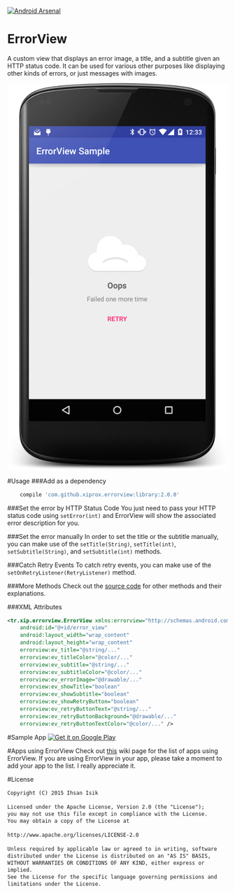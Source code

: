 [![Android Arsenal](https://img.shields.io/badge/Android%20Arsenal-ErrorView-brightgreen.svg?style=flat)](https://android-arsenal.com/details/1/1285)

ErrorView
=========
A custom view that displays an error image, a title, and a subtitle given an HTTP status code. It can be used for various other purposes like displaying other kinds of errors, or just messages with images.

<p align="center">
<img src="/graphics/screenshots/ss_01.png" />
</p>

#Usage
###Add as a dependency
```groovy
    compile 'com.github.xiprox.errorview:library:2.0.0'
````

###Set the error by HTTP Status Code
You just need to pass your HTTP status code using `setError(int)` and ErrorView will show the associated error description for you.

###Set the error manually
In order to set the title or the subtitle manually, you can make use of the `setTitle(String)`, `setTitle(int)`, `setSubtitle(String)`, and `setSubtitle(int)` methods.

###Catch Retry Events
To catch retry events, you can make use of the `setOnRetryListener(RetryListener)` method.

###More Methods
Check out the [source code](../master/library/src/main/java/tr/xip/errorview/ErrorView.java) for other methods and their explanations.

###XML Attributes
```xml
<tr.xip.errorview.ErrorView xmlns:errorview="http://schemas.android.com/apk/res-auto"
    android:id="@+id/error_view"
    android:layout_width="wrap_content"
    android:layout_height="wrap_content"
    errorview:ev_title="@string/..."
    errorview:ev_titleColor="@color/..."
    errorview:ev_subtitle="@string/..."
    errorview:ev_subtitleColor="@color/..."
    errorview:ev_errorImage="@drawable/..."
    errorview:ev_showTitle="boolean"
    errorview:ev_showSubtitle="boolean"
    errorview:ev_showRetryButton="boolean"
    errorview:ev_retryButtonText="@string/..."
    errorview:ev_retryButtonBackground="@drawable/..."
    errorview:ev_retryButtonTextColor="@color/..." />
```

#Sample App
<a href="https://play.google.com/store/apps/details?id=tr.xip.errorview.sample">
<img alt="Get it on Google Play"
src="https://developer.android.com/images/brand/en_generic_rgb_wo_45.png" />
</a>

#Apps using ErrorView
Check out [this](https://github.com/xiprox/ErrorView/wiki/Apps-using-ErrorView) wiki page for the list of apps using ErrorView. If you are using ErrorView in your app, please take a moment to add your app to the list. I really appreciate it.

#License
```
Copyright (C) 2015 Ihsan Isik

Licensed under the Apache License, Version 2.0 (the "License");
you may not use this file except in compliance with the License.
You may obtain a copy of the License at

http://www.apache.org/licenses/LICENSE-2.0

Unless required by applicable law or agreed to in writing, software
distributed under the License is distributed on an "AS IS" BASIS,
WITHOUT WARRANTIES OR CONDITIONS OF ANY KIND, either express or implied.
See the License for the specific language governing permissions and
limitations under the License.
```
